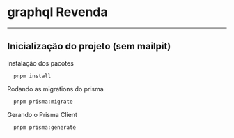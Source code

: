 # graphql Revenda

---

## Inicialização do projeto (sem mailpit)

instalação dos pacotes

```
  pnpm install
```

Rodando as migrations do prisma

```
  pnpm prisma:migrate
```

Gerando o Prisma Client

```
  pnpm prisma:generate
```
